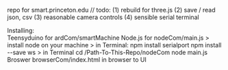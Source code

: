 repo for smart.princeton.edu
// todo:
(1) rebuild for three.js
(2) save / read json, csv
(3) reasonable camera controls
(4) sensible serial terminal

Installing:  
Teensyduino for ardCom/smartMachine
Node.js for nodeCom/main.js
	> install node on your machine
		> in Terminal:
		npm install serialport
		npm install --save ws
		> in Terminal
		cd /Path-To-This-Repo/nodeCom
		node main.js
Broswer browserCom/index.html in browser to UI 